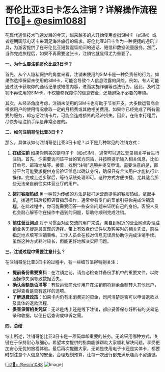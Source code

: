 # 哥伦比亚3日卡怎么注销？详解操作流程[[TG💪+ @esim1088](https://t.me/s/esim1088)]

在现代通信技术飞速发展的今天，越来越多的人开始使用虚拟SIM卡（eSIM）或者短期国际电话卡来满足海外旅行的需求。哥伦比亚3日卡作为一种便捷的通讯工具，为游客提供了在哥伦比亚短暂逗留期间的通话、短信和数据流量服务。然而，当你完成旅程后，如果不再需要这张卡，注销它就显得尤为重要了。

**一、为什么要注销哥伦比亚3日卡？**

首先，从个人隐私保护的角度来看，注销未使用的SIM卡是一种负责任的行为。如果你选择保留未使用的SIM卡，可能会导致个人信息泄露的风险。例如，有人可能通过该卡获取你的通话记录或短信内容，进而实施诈骗等违法行为。因此，及时注销不再使用的SIM卡，不仅能够保障你的信息安全，还能避免不必要的麻烦。

其次，从经济角度考虑，注销未使用的SIM卡也有助于节省开支。大多数运营商会根据用户的使用情况收取一定的月租费或其他相关费用。如果你已经完成了所有需要的服务，却忘记注销卡片，可能会造成额外的经济损失。因此，在结束行程后，尽快办理注销手续是非常必要的。

**二、如何注销哥伦比亚3日卡？**

那么，具体该如何注销哥伦比亚3日卡呢？以下是几种常见的注销方式：

1. **在线注销**
   如果你购买的是电子卡（如eSIM），通常可以通过登录相关平台进行注销。首先，你需要访问该平台的官方网站，并按照提示输入相关信息，比如订单号、邮箱地址等。接着，找到“注销”选项并提交申请。需要注意的是，部分平台可能要求提供身份验证信息以确认身份，确保只有合法用户才能执行此操作。完成上述步骤后，等待系统处理即可。这种方式方便快捷，尤其适合那些无法亲自前往实体营业厅的用户。

2. **拨打客服热线**
   另一种较为传统的方法是拨打运营商提供的客服热线。拿起手机，拨通号码后按照语音指示操作，通常会有专门的菜单引导你完成注销流程。在此过程中，你可能需要回答一些安全问题来证明自己的身份。客服人员也会耐心解答你在操作中遇到的问题，帮助你顺利完成注销。

3. **前往营业网点**
   对于习惯面对面交流的用户来说，亲自到附近的营业网点办理注销业务无疑是最直观的选择。带上有效身份证件以及购买时的相关凭证，前往指定地点填写注销表格。工作人员会在核对信息无误后协助你完成注销手续。虽然这种方式耗时较长，但能更好地解决实际问题。

**三、注销过程中需要注意什么？**

在注销哥伦比亚3日卡的过程中，有一些细节值得特别关注：

- **提前备份重要资料**：在注销之前，请务必检查并备份手机中的重要文件，以防因操作失误导致数据丢失。
- **确认余额是否清零**：有些运营商允许用户在注销前将剩余金额转入其他账户，记得查看是否有这样的选项。
- **了解退费政策**：如果卡内仍有未消费完的资金，询问清楚是否可以申请退款以及具体的退款流程。
- **妥善保管相关凭证**：无论是线上还是线下注销，都应妥善保存好所有的交易记录和收据，以便日后查询或申诉之需。

**四、总结**

综上所述，注销哥伦比亚3日卡是一项简单却重要的任务。无论采用哪种方式，关键在于保持耐心与细心。希望本文提供的指南能够帮助大家顺利解决问题，享受更加安心无忧的旅程体验。最后再次提醒大家，无论是使用电子卡还是实体卡，都要时刻注意个人信息的安全，合理规划预算，让每一次出行都充满乐趣而不留遗憾。

[[TG💪+ @esim1088](https://t.me/s/esim1088) ![Image](https://i.postimg.cc/4NQfJmqS/Snipaste-2025-05-13-00-14-12.png)]